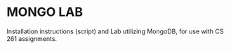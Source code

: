 # MONGO LAB

Installation instructions (script) and Lab utilizing MongoDB,
for use with CS 261 assignments.

